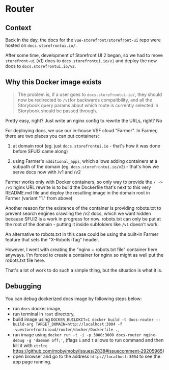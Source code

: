 # Router

## Context

Back in the day, the docs for the `vue-storefront/storefront-ui` repo were hosted on `docs.storefrontui.io/`.

After some time, development of Storefront UI 2 began, so we had to move `storefront-ui` (v1) docs to `docs.storefrontui.io/v1` and deploy the new docs to `docs.storefrontui.io/v2`.

## Why this Docker image exists

> The problem is, if a user goes to `docs.storefrontui.io/`, they should now be redirected to `/v1`for backwards compaitbility, and all the Storybook query params about which route is currently selected in Storybook should be passed through.

Pretty easy, right? Just write an nginx config to rewrite the URLs, right? No

For deploying docs, we use our in-house VSF cloud "Farmer". In Farmer, there are two places you can put containers:

1. at domain root (eg. just `docs.storefrontui.io` - that's how it was done before SFUI2 came along)

2. using Farmer's `additional_apps`, which allows adding containers at a subpath of the domain (eg. `docs.storefrontui.io/v2`) - that's how we serve docs now with /v1 and /v2

Farmer works only with Docker containers, so only way to provide the `/ -> /v1` nginx URL rewrite is to build the Dockerfile that's next to this very README.md file and deploy the resulting image in the domain root in Farmer (variant "1." from above)

Another reason for the existence of the container is providing robots.txt to prevent search engines crawling the /v2 docs, which we want hidden because SFUI2 is a work in progress for now. robots.txt can only be put at the root of the domain - putting it inside subfolders like `/v1` doesn't work.

An alternative to robots.txt in this case could be using the built-in Farmer feature that sets the "X-Robots-Tag" header.

However, I went with creating the "nginx + robots.txt file" container here anyways. I'm forced to create a container for nginx so might as well put the robots.txt file here.

That's a lot of work to do such a simple thing, but the situation is what it is.

## Debugging

You can debug dockerized docs image by following steps below:

- run `docs` docker image,
- run terminal in `root` directory,
- build image using `DOCKER_BUILDKIT=1 docker build -t docs-router --build-arg TARGET_DOMAIN=http://localhost:3004 -f .vuestorefrontcloud/router/docker/Dockerfile .`,
- run image using `docker run -t -i -p 3000:3000 docs-router nginx-debug -g 'daemon off;'`, (flags `i` and `t` allows to run command and then kill it with `ctrl+c` https://github.com/moby/moby/issues/2838#issuecomment-29205965)
- open browser and go to the address `http://localhost:3004` to see the app page running.
